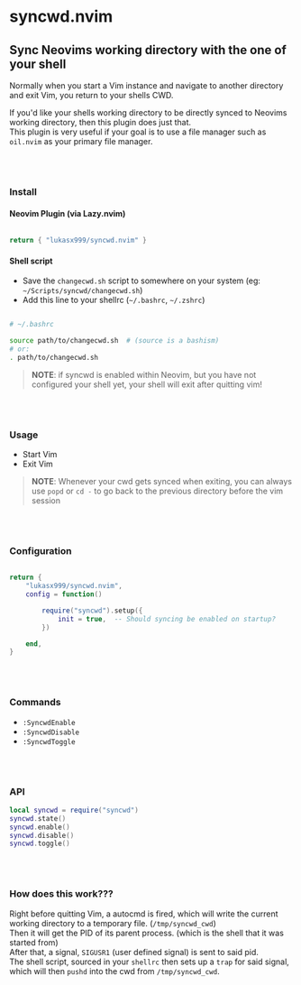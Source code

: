 
# syncwd.nvim


## Sync Neovims working directory with the one of your shell


Normally when you start a Vim instance and navigate to another directory and exit Vim, you return to your shells CWD.<br>

If you'd like your shells working directory to be directly synced to Neovims working directory, then this plugin does just that.<br>
This plugin is very useful if your goal is to use a file manager such as `oil.nvim` as your primary file manager.<br>


<br>
<br>


### Install

#### Neovim Plugin (via Lazy.nvim)

```lua

return { "lukasx999/syncwd.nvim" }

```

#### Shell script


- Save the `changecwd.sh` script to somewhere on your system (eg: `~/Scripts/syncwd/changecwd.sh`)
- Add this line to your shellrc (`~/.bashrc`, `~/.zshrc`)

```bash

# ~/.bashrc

source path/to/changecwd.sh  # (source is a bashism)
# or:
. path/to/changecwd.sh

```

> **NOTE**: if syncwd is enabled within Neovim, but you have not configured your shell yet, your shell will exit after quitting vim!

<br>
<br>


### Usage

- Start Vim
- Exit Vim


> **NOTE**: Whenever your cwd gets synced when exiting, you can always use `popd` or `cd -` to go back to the previous directory before the vim session


<br>
<br>


### Configuration


```lua

return {
    "lukasx999/syncwd.nvim",
    config = function()

        require("syncwd").setup({
            init = true,  -- Should syncing be enabled on startup?
        })

    end,
}

```



<br>
<br>



### Commands

- `:SyncwdEnable`
- `:SyncwdDisable`
- `:SyncwdToggle`


<br>
<br>


### API


```lua
local syncwd = require("syncwd")
syncwd.state()
syncwd.enable()
syncwd.disable()
syncwd.toggle()
```


<br>
<br>


### How does this work???


Right before quitting Vim, a autocmd is fired, which will write the current working directory to a temporary file. (`/tmp/syncwd_cwd`)<br>
Then it will get the PID of its parent process. (which is the shell that it was started from)<br>
After that, a signal, `SIGUSR1` (user defined signal) is sent to said pid.<br>
The shell script, sourced in your `shellrc` then sets up a `trap` for said signal, which will then `pushd` into the cwd from `/tmp/syncwd_cwd`.<br>


